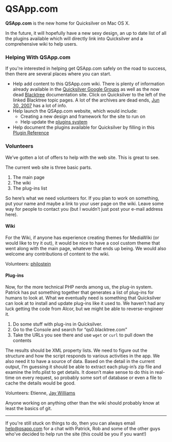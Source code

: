# QSApp.com

**QSApp.com** is the new home for Quicksilver on Mac OS X.

In the future, it will hopefully have a new sexy design, an up to date list of all the plugins available which will directly link into Quicksilver and a comprehensive wiki to help users.

### Helping With QSApp.com

If you're interested in helping get QSApp.com safely on the road to success, then there are several places where you can start.

* Help add content to this QSApp.com wiki. There is plenty of information already available in the [Quicksilver Google Groups](http://groups.google.com/group/blacktree-quicksilver) as well as the now dead [Blacktree](http://web.archive.org/web/\*/http://docs.blacktree.com/quicksilver) documentation site. Click on Quicksilver to the left of the linked Blacktree topic pages. A lot of the archives are dead ends, [Jun 30, 2007](http://web.archive.org/web/20070701170449/docs.blacktree.com/quicksilver/quicksilver?DokuWiki=48da35e168dfb532fdfc6d1a3d3172de) has a lot of info.
* Help launch the QSApp.com website, which would include:
  * Creating a new design and framework for the site to run on
  * Help update the [plugins system](http://qsapp.com/plugins)
* Help document the plugins available for Quicksilver by filling in this [Plugin Reference](https://docs.qsapp.com/documentation/plugin\_reference)

### Volunteers

We’ve gotten a lot of offers to help with the web site. This is great to see.

The current web site is three basic parts.

1. The main page
2. The wiki
3. The plug-ins list

So here’s what we need volunteers for. If you plan to work on something, put your name and maybe a link to your user page on the wiki. Leave some way for people to contact you (but I wouldn’t just post your e-mail address here).

#### Wiki

For the Wiki, if anyone has experience creating themes for MediaWiki (or would like to try it out), it would be nice to have a cool custom theme that went along with the main page, whatever that ends up being. We would also welcome any contributions of content to the wiki.

Volunteers: [philostein](http://lovequicksilver.com)

#### Plug-ins

Now, for the more technical PHP nerds among us, the plug-in system. Patrick has put something together that generates a list of plug-ins for humans to look at. What we eventually need is something that Quicksilver can look at to install and update plug-ins like it used to. We haven’t had any luck getting the code from Alcor, but we might be able to reverse-engineer it.

1. Do some stuff with plug-ins in Quicksilver.
2. Go to the Console and search for “qs0.blacktree.com”
3. Take the URLs you see there and use `wget` or `curl` to pull down the contents

The results should be XML property lists. We need to figure out the structure and how the script responds to various activities in the app. We also need it to have a source of data. Based on the detail in the current output, I’m guessing it should be able to extract each plug-in’s zip file and examine the Info.plist to get details. It doesn’t make sense to do this in real-time on every request, so probably some sort of database or even a file to cache the details would be good.

Volunteers: Etienne, [Jay Williams](http://myd3.com/)

Anyone working on anything other than the wiki should probably know at least the basics of git.

***

If you're still stuck on things to do, then you can always email help@qsapp.com for a chat with Patrick, Rob and some of the other guys who've decided to help run the site (this could be you if you want!)

